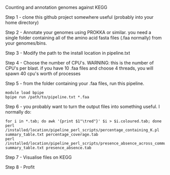 Counting and annotation genomes against KEGG

Step 1 - clone this github project somewhere useful (probably into your home directory)

Step 2 - Annotate your genomes using PROKKA or similar.  you need a single folder containing all of the amino acid fasta files (.faa normally) from your genomes/bins.

Step 3 - Modify the path to the install location in pipeline.txt

Step 4 - Choose the number of CPU's.  WARNING: this is the number of CPU's per blast.  if you have 10 .faa files and choose 4 threads, you will spawn 40 cpu's worth of processes

Step 5 - from the folder containing your .faa files, run this pipeline.
	
	module load bpipe
	bpipe run /path/to/pipeline.txt *.faa

Step 6 - you probably want to turn the output files into something useful.  I normally do:

	for i in *.tab; do awk '{print $1"\tred"}' $i > $i.coloured.tab; done
	perl /installed/location/pipeline_perl_scripts/percentage_containing_K.pl summary_table.txt percentage_coverage.tab
	perl /installed/location/pipeline_perl_scripts/presence_absence_across_community.pl summary_table.txt presence_absence.tab

Step 7 - Visualise files on KEGG

Step 8 - Profit


